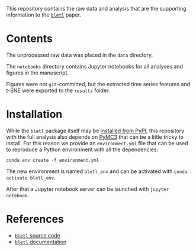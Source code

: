 ﻿This repository contains the raw data and analysis that are the supporting information to the [`bletl`](https://github.com/jubiotech/bletl) paper.

# Contents
The unprocessed raw data was placed in the `data` directory.

The `notebooks` directory contains Jupyter notebooks for all analyses and figures in the manuscript.

Figures were not `git`-committed, but the extracted time series features and t-SNE were exported to the `results` folder.

# Installation
While the `bletl` package itself may be [installed from PyPI](https://github.com/JuBiotech/bletl#installation), this repository with the full analysis also depends on [PyMC3](https://github.com/pymc-devs/pymc3) that can be a little tricky to install.
For this reason we provide an `environment.yml` file that can be used to reproduce a Python environment with all the dependencies:

```
conda env create -f environment.yml
```

The new environment is named `bletl_env` and can be activated with `conda activate bletl_env`.

After that a Jupyter notebook server can be launched with `jupyter notebook`.

# References
* [`bletl` source code](https://github.com/JuBiotech/bletl)
* [`bletl` documentation](https://bletl.readthedocs.io)
